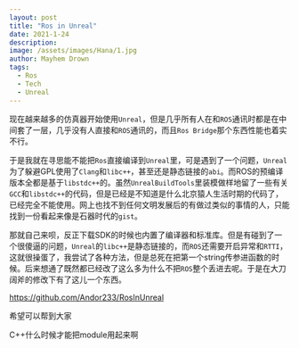 ```yaml
---
layout: post
title: "Ros in Unreal"
date: 2021-1-24
description: 
image: /assets/images/Hana/1.jpg
author: Mayhem Drown
tags: 
  - Ros
  - Tech
  - Unreal
---
```


现在越来越多的仿真器开始使用`Unreal`，但是几乎所有人在和`ROS`通讯时都是在中间套了一层，几乎没有人直接和`ROS`通讯的，而且`Ros Bridge`那个东西性能也着实不行。

<!--break-->

于是我就在寻思能不能把`Ros`直接编译到`Unreal`里，可是遇到了一个问题，`Unreal`为了躲避GPL使用了`Clang`和`libc++`，甚至还是静态链接的`abi`。而ROS的预编译版本全都是基于`libstdc++`的。虽然`UnrealBuildTools`里装模做样地留了一些有关`GCC`和`libstdc++`的代码，但是已经是不知道是什么北京猿人生活时期的代码了，已经完全不能使用。网上也找不到任何文明发展后的有做过类似的事情的人，只能找到一份看起来像是石器时代的`gist`。

那就自己来呗，反正下载SDK的时候也内置了编译器和标准库。但是有碰到了一个很傻逼的问题，`Unreal`的`libc++`是静态链接的，而`ROS`还需要开启异常和`RTTI`，这就很操蛋了，我尝试了各种方法，但是总死在把第一个string传参进函数的时候。后来想通了既然都已经改了这么多为什么不把`ROS`整个丢进去呢。于是在大刀阔斧的修改下有了这儿一个东西。

https://github.com/Andor233/RosInUnreal

希望可以帮到大家

C++什么时候才能把module用起来啊